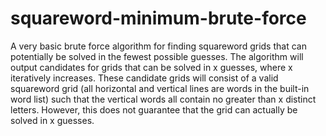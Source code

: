 # squareword-minimum-brute-force
A very basic brute force algorithm for finding squareword grids that can potentially be solved in the fewest possible guesses. The algorithm will output candidates for grids that can be solved in x guesses, where x iteratively increases. These candidate grids will consist of a valid squareword grid (all horizontal and vertical lines are words in the built-in word list) such that the vertical words all contain no greater than x distinct letters. However, this does not guarantee that the grid can actually be solved in x guesses.
